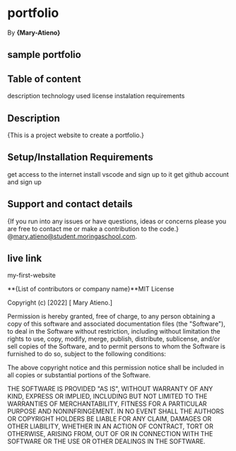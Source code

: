 # portfolio

By **{Mary-Atieno}**

## sample portfolio

## Table of content

   description
   technology used
   license
   instalation requirements

## Description

{This is a project website to create a portfolio.}

## Setup/Installation Requirements

get access to the internet
install vscode and sign up to it
get github account and sign up

## Support and contact details

{If you run into any issues or have questions, ideas or concerns please you are free to contact me or make a contribution to the code.}
@mary.atieno@student.moringaschool.com.

## live link

my-first-website

**{List of contributors or company name}**MIT License

Copyright (c) [2022] [ Mary Atieno.]

Permission is hereby granted, free of charge, to any person obtaining a copy
of this software and associated documentation files (the "Software"), to deal
in the Software without restriction, including without limitation the rights
to use, copy, modify, merge, publish, distribute, sublicense, and/or sell
copies of the Software, and to permit persons to whom the Software is
furnished to do so, subject to the following conditions:

The above copyright notice and this permission notice shall be included in all
copies or substantial portions of the Software.

THE SOFTWARE IS PROVIDED "AS IS", WITHOUT WARRANTY OF ANY KIND, EXPRESS OR
IMPLIED, INCLUDING BUT NOT LIMITED TO THE WARRANTIES OF MERCHANTABILITY,
FITNESS FOR A PARTICULAR PURPOSE AND NONINFRINGEMENT. IN NO EVENT SHALL THE
AUTHORS OR COPYRIGHT HOLDERS BE LIABLE FOR ANY CLAIM, DAMAGES OR OTHER
LIABILITY, WHETHER IN AN ACTION OF CONTRACT, TORT OR OTHERWISE, ARISING FROM,
OUT OF OR IN CONNECTION WITH THE SOFTWARE OR THE USE OR OTHER DEALINGS IN THE
SOFTWARE.
